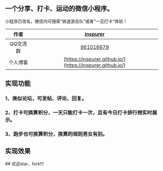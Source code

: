 
## 一个分享、打卡、运动的微信小程序。   
小程序已改名，微信内可搜索“铁道游击队”或者“一见打卡”体验！

|作者|[inspurer](https://inspurer.github.io/2018/06/07/%E6%9C%88%E5%B0%8F%E6%B0%B4%E9%95%BF%E7%9A%84%E7%94%B1%E6%9D%A5/#more)|
|:---:|:---:|
|QQ交流群|[861016679](https://jq.qq.com/?_wv=1027&k=5Js6sKS)|
|个人博客|[https://inspurer.github.io/](https://inspurer.github.io/)|

## 实现功能    
### 1、类似论坛，可发帖、评论、回复。    
### 2、打卡可换算积分，一天只能打卡一次，且有今日打卡排行榜实时展示。   
### 3、跑步也可换算积分，换算的规则男女有别。   
## 实现效果     
<p align="center" width="400" height="300>
 <img src="https://i.imgur.com/HROakCa.jpg"></a>
</p>
<p align="center" width="400" height="300>
 <img src="https://i.imgur.com/JtbINuy.jpg"></a>
</p>
<p align="center" width="400" height="300>
 <img src="https://i.imgur.com/hvKAPCi.jpg"></a>
</p>
<p align="center" width="400" height="300>
 <img src="https://i.imgur.com/xcUyMnX.jpg"></a>
</p>
<p align="center" width="400" height="300>
 <img src="https://i.imgur.com/A2ppD0v.jpg"></a>
</p>
<p align="center" width="400" height="300>
 <img src="https://i.imgur.com/NNazajL.jpg"></a>
</p>
<p align="center" width="400" height="300>
 <img src="https://i.imgur.com/qlOLDji.jpg"></a>   
 </p>
## 欢迎star、fork!!!
